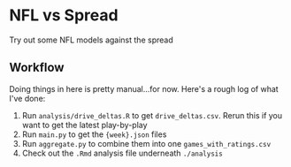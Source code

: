 # NFL vs Spread

Try out some NFL models against the spread

## Workflow

Doing things in here is pretty manual...for now.
Here's a rough log of what I've done:

1. Run `analysis/drive_deltas.R` to get `drive_deltas.csv`. Rerun this if you want to get the latest play-by-play
2. Run `main.py` to get the `{week}.json` files
3. Run `aggregate.py` to combine them into one `games_with_ratings.csv`
4. Check out the `.Rmd` analysis file underneath `./analysis`
